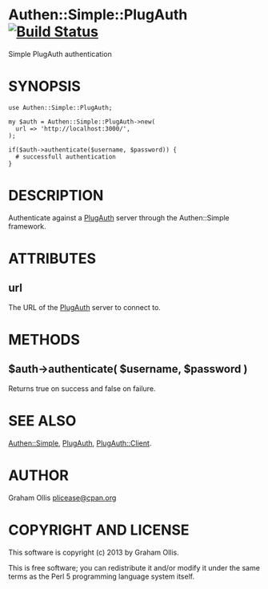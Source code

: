 # Authen::Simple::PlugAuth [![Build Status](https://secure.travis-ci.org/plicease/Authen-Simple-PlugAuth.png)](http://travis-ci.org/plicease/Authen-Simple-PlugAuth)

Simple PlugAuth authentication

# SYNOPSIS

    use Authen::Simple::PlugAuth;
    
    my $auth = Authen::Simple::PlugAuth->new(
      url => 'http://localhost:3000/',
    );
    
    if($auth->authenticate($username, $password)) {
      # successfull authentication
    }

# DESCRIPTION

Authenticate against a [PlugAuth](https://metacpan.org/pod/PlugAuth) server through the Authen::Simple framework.

# ATTRIBUTES

## url

The URL of the [PlugAuth](https://metacpan.org/pod/PlugAuth) server to connect to.

# METHODS

## $auth->authenticate( $username, $password )

Returns true on success and false on failure.

# SEE ALSO

[Authen::Simple](https://metacpan.org/pod/Authen::Simple), [PlugAuth](https://metacpan.org/pod/PlugAuth), [PlugAuth::Client](https://metacpan.org/pod/PlugAuth::Client).

# AUTHOR

Graham Ollis <plicease@cpan.org>

# COPYRIGHT AND LICENSE

This software is copyright (c) 2013 by Graham Ollis.

This is free software; you can redistribute it and/or modify it under
the same terms as the Perl 5 programming language system itself.
